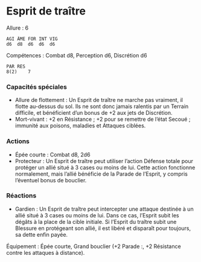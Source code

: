 # Esprit de traître

Allure : 6

	AGI	ÂME	FOR	INT	VIG
	d6	d8	d6	d6	d6

Compétences : Combat d8, Perception d6, Discrétion d6

	PAR	RES
	8(2)	7

### Capacités spéciales
- Allure de flottement : Un Esprit de traître ne marche pas vraiment, il flotte au-dessus du sol. Ils ne sont donc jamais ralentis par un Terrain difficile, et bénéficient d’un bonus de +2 aux jets de Discrétion.
- Mort-vivant : +2 en Résistance ; +2 pour se remettre de l’état Secoué ; immunité aux poisons, maladies et Attaques ciblées.

### Actions
- Épée courte : Combat d8, 2d6
- Protecteur : Un Esprit de traître peut utiliser l’action Défense totale pour protéger un allié situé à 3 cases ou moins de lui. Cette action fonctionne normalement, mais l’allié bénéficie de la Parade de l’Esprit, y compris l’éventuel bonus de bouclier.

### Réactions
- Gardien : Un Esprit de traître peut intercepter une attaque destinée à un allié situé à 3 cases ou moins de lui. Dans ce cas, l’Esprit subit les dégâts à la place de la cible initiale. Si l’Esprit du traître subit une Blessure en protégeant son allié, il est libéré et disparaît pour toujours, sa dette enfin payée.

Équipement : Épée courte, Grand bouclier (+2 Parade :, +2 Résistance contre les attaques à distance).
